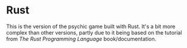# Rust

This is the version of the psychic game built with Rust. It's a bit more complex than other versions, partly due to it being based on the tutorial from *The Rust Programming Language* book/documentation.